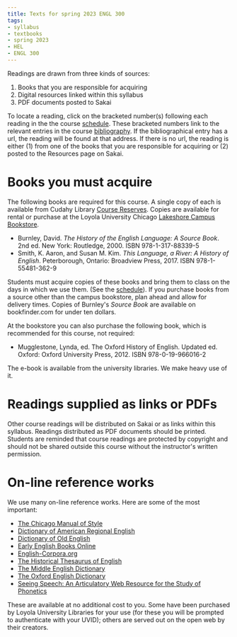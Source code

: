 ```yaml
---
title: Texts for spring 2023 ENGL 300
tags:
- syllabus
- textbooks
- spring 2023
- HEL
- ENGL 300
---
```

Readings are drawn from three kinds of sources:

1. Books that you are responsible for acquiring
2. Digital resources linked within this syllabus
3. PDF documents posted to Sakai

To locate a reading, click on the bracketed number(s) following each reading in the the course [schedule](#schedule).
These bracketed numbers link to the relevant entries in the course [bibliography](#bibliography).
If the bibliographical entry has a url, the reading will be found at that address.
If there is no url, the reading is either
(1) from one of the books that you are responsible for acquiring
or
(2) posted to the Resources page on Sakai.

# Books you must acquire
The following books are required for this course.
A single copy of each is available from Cudahy Library [Course Reserves](https://libraries.luc.edu/reserves).
Copies are available for rental or purchase at the Loyola University Chicago [Lakeshore Campus Bookstore](https://www.bkstr.com/loyolachicagostore/home).

- Burnley, David. *The History of the English Language: A Source Book*. 2nd ed. New York: Routledge, 2000.
ISBN 978-1-317-88339-5
- Smith, K. Aaron, and Susan M. Kim. *This Language, a River: A History of English*. Peterborough, Ontario: Broadview Press, 2017.
ISBN 978-1-55481-362-9

Students must acquire copies of these books and bring them to class on the days in which we use them.
(See the [schedule](#schedule)).
If you purchase books from a source other than the campus bookstore, plan ahead and allow for delivery times.
Copies of Burnley's *Source Book* are available on bookfinder.com for under ten dollars.

At the bookstore you can also purchase the following book, which is recommended for this course, not required:

- Mugglestone, Lynda, ed. The Oxford History of English. Updated ed. Oxford: Oxford University Press, 2012.
ISBN 978-0-19-966016-2

The e-book is available from the university libraries.
We make heavy use of it.

# Readings supplied as links or PDFs
Other course readings will be distributed on Sakai or as links within this syllabus.
Readings distributed as PDF documents should be printed.
Students are reminded that course readings are protected by copyright and should not be shared outside this course without the instructor's written permission.

# On-line reference works
We use many on-line reference works.
Here are some of the most important:

- [The Chicago Manual of Style](https://www-chicagomanualofstyle-org.flagship.luc.edu/home.html)
- [Dictionary of American Regional English](https://www-daredictionary-com.flagship.luc.edu/)
- [Dictionary of Old English](https://tapor.library.utoronto.ca/doe/)
- [Early English Books Online](https://www-proquest-com.flagship.luc.edu/eebo/)
- [English-Corpora.org](https://www.english-corpora.org/)
- [The Historical Thesaurus of English](https://ht.ac.uk/)
- [The Middle English Dictionary](https://quod.lib.umich.edu/m/middle-english-dictionary/dictionary)
- [The Oxford English Dictionary](https://www-oed-com.flagship.luc.edu/)
- [Seeing Speech: An Articulatory Web Resource for the Study of Phonetics](https://www.seeingspeech.ac.uk/)

These are available at no additional cost to you.
Some have been purchased by Loyola University Libraries for your use (for these you will be prompted to authenticate with your UVID);
others are served out on the open web by their creators.
